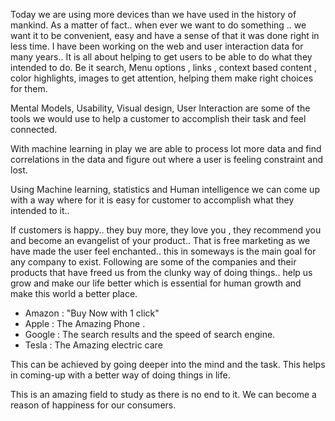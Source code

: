 Today we are using more devices than we have used in the history of mankind. As a matter of fact.. when ever we want to do something .. we want it to be convenient, easy and have a sense of that it was done right in less time. I have been working on the web and user interaction data for many years.. It is all about helping to get users to be able to do what they intended to do. Be it search, Menu options , links , context based content , color highlights, images to get attention, helping them make right choices for them.

Mental Models, Usability, Visual design, User Interaction are some of the tools we would use to help a customer to accomplish their task and feel connected.

With machine learning in play we are able to process lot more data and find correlations in the data and figure out where a user is feeling constraint and lost.

Using Machine learning, statistics and Human intelligence we can come up with a way where for it is easy for customer to accomplish what they intended to it..

If customers is happy.. they buy more, they love you , they recommend you and become an evangelist of your product.. That is free marketing as we have made the user feel enchanted.. this in someways is the main goal for any company to exist. Following are some of the companies and their products that have freed us from the clunky way of doing things.. help us grow and make our life better which is essential for human growth and make this world a better place.

* Amazon : "Buy Now with 1 click"
* Apple : The Amazing Phone .
* Google : The search results and the speed of search engine.
* Tesla : The Amazing electric care

This can be achieved by going deeper into the mind and the task. This helps in coming-up with a better way of doing things in life.

This is an amazing field to study as there is no end to it. We can become a reason of happiness for our consumers.
